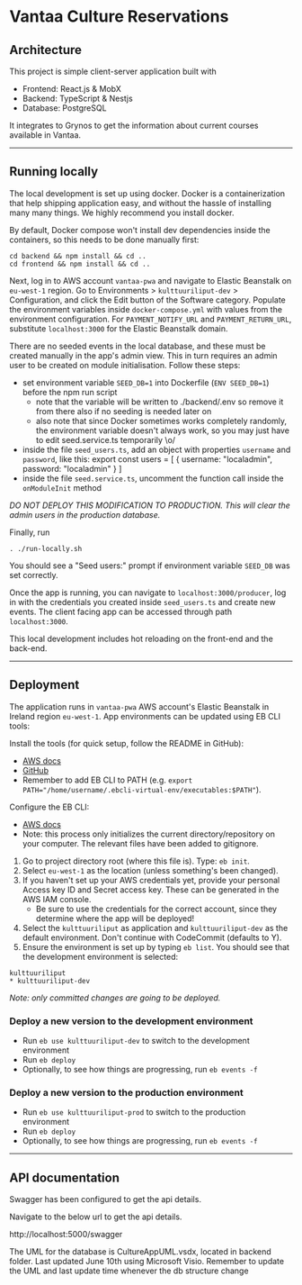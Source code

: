 # Vantaa Culture Reservations

## Architecture

This project is simple client-server application built with

- Frontend: React.js & MobX
- Backend: TypeScript & Nestjs
- Database: PostgreSQL

It integrates to Grynos to get the information about current courses available in Vantaa.

---

## Running locally

The local development is set up using docker. Docker is a containerization that help shipping application easy, and without the hassle of installing many many things. We highly recommend you install docker.

By default, Docker compose won't install dev dependencies inside the containers, so this needs to be done
manually first:

```
cd backend && npm install && cd ..
cd frontend && npm install && cd ..
```

Next, log in to AWS account `vantaa-pwa` and navigate to Elastic Beanstalk on `eu-west-1` region.
Go to Environments > `kulttuuriliput-dev` > Configuration, and click the Edit button of the Software
category. Populate the environment variables inside `docker-compose.yml` with values from the environment
configuration. For `PAYMENT_NOTIFY_URL` and `PAYMENT_RETURN_URL`, substitute `localhost:3000` for the
Elastic Beanstalk domain.

There are no seeded events in the local database, and these must be created manually in the app's admin view. This in turn requires an admin
user to be created on module initialisation. Follow these steps:

- set environment variable `SEED_DB=1` into Dockerfile (`ENV SEED_DB=1`) before the npm run script
  - note that the variable will be written to ./backend/.env so remove it from there also if no seeding is needed later on
  - also note that since Docker sometimes works completely randomly, the environment variable doesn't always work, so you may just have to edit seed.service.ts temporarily \o/
- inside the file `seed_users.ts`, add an object with properties `username` and `password`, like this:
  export const users = [
    {
      username: "localadmin",
      password: "localadmin"
    }
  ]
- inside the file `seed.service.ts`, uncomment the function call inside the `onModuleInit` method

_DO NOT DEPLOY THIS MODIFICATION TO PRODUCTION. This will clear the admin users in the production database._

Finally, run

```
. ./run-locally.sh
```

You should see a "Seed users:" prompt if environment variable `SEED_DB` was set correctly.

Once the app is running, you can navigate to `localhost:3000/producer`, log in with the credentials you created inside `seed_users.ts` and create new events. The client facing app can be accessed through path `localhost:3000`.

This local development includes hot reloading on the front-end and the back-end.

---

## Deployment

The application runs in `vantaa-pwa` AWS account's Elastic Beanstalk in Ireland region `eu-west-1`. App
environments can be updated using EB CLI tools:

Install the tools (for quick setup, follow the README in GitHub):

- [AWS docs](https://docs.aws.amazon.com/elasticbeanstalk/latest/dg/eb-cli3-install.html)
- [GitHub](https://github.com/aws/aws-elastic-beanstalk-cli-setup)
- Remember to add EB CLI to PATH (e.g. `export PATH="/home/username/.ebcli-virtual-env/executables:$PATH"`).

Configure the EB CLI:

- [AWS docs](https://docs.aws.amazon.com/elasticbeanstalk/latest/dg/eb-cli3-configuration.html)
- Note: this process only initializes the current directory/repository on your computer. The relevant files have been added to gitignore.

1. Go to project directory root (where this file is). Type: `eb init`.
2. Select `eu-west-1` as the location (unless something's been changed).
3. If you haven't set up your AWS credentials yet, provide your personal Access key ID and Secret access key. These can be generated in the AWS IAM console.
   - Be sure to use the credentials for the correct account, since they determine where the app will be deployed!
4. Select the `kulttuuriliput` as application and `kulttuuriliput-dev` as the default environment. Don't continue with CodeCommit (defaults to Y).
5. Ensure the environment is set up by typing `eb list`. You should see that the development environment is selected:

```
kulttuuriliput
* kulttuuriliput-dev
```

_Note: only committed changes are going to be deployed._

### Deploy a new version to the development environment

- Run `eb use kulttuuriliput-dev` to switch to the development environment
- Run `eb deploy`
- Optionally, to see how things are progressing, run `eb events -f`

### Deploy a new version to the production environment

- Run `eb use kulttuuriliput-prod` to switch to the production environment
- Run `eb deploy`
- Optionally, to see how things are progressing, run `eb events -f`

---

## API documentation

Swagger has been configured to get the api details.

Navigate to the below url to get the api details.

http://localhost:5000/swagger

The UML for the database is CultureAppUML.vsdx, located in backend folder. Last updated June 10th using Microsoft Visio. Remember to update the UML and last update time whenever the db structure change
